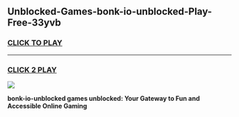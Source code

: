 
## Unblocked-Games-bonk-io-unblocked-Play-Free-33yvb
<h3>
<a href="https://premium76.site?title=bonk-io-unblocked&ref=18A1">CLICK TO PLAY</a></h3>
<hr>

<h3>
<a href="https://premium76.site?title=bonk-io-unblocked&ref=18A1">CLICK 2 PLAY</a>
  
</h3>

<a href="https://premium76.site?title=bonk-io-unblocked&ref=18A1"><img src="https://clearcache.store/games.png"></a>


**bonk-io-unblocked games unblocked: Your Gateway to Fun and Accessible Online Gaming**
